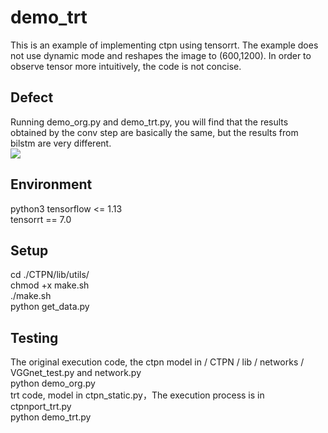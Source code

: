 # demo_trt
This is an example of implementing ctpn using tensorrt.
The example does not use dynamic mode and reshapes the image to (600,1200).
In order to observe tensor more intuitively, the code is not concise.<br>

## Defect
Running demo_org.py and demo_trt.py, you will find that the results obtained by the conv step are basically the same, 
but the results from bilstm are very different.<br>
![](https://github.com/float123/demo_trt/tree/master/CTPN/result.png)

## Environment
python3
tensorflow <= 1.13<br>
tensorrt == 7.0<br>

## Setup
cd ./CTPN/lib/utils/<br>
chmod +x make.sh<br>
./make.sh<br>
python get_data.py<br>

## Testing
The original execution code, the ctpn model in / CTPN / lib / networks / VGGnet_test.py and network.py<br>
python demo_org.py<br>
trt code, model in ctpn_static.py，The execution process is in ctpnport_trt.py<br>
python demo_trt.py<br>
